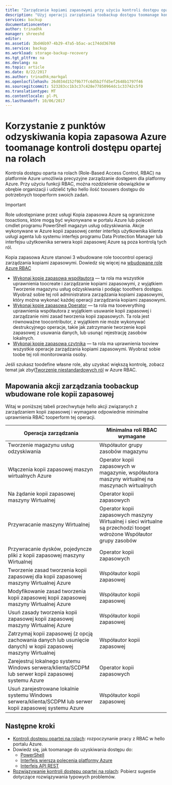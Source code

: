 ```yaml
---
title: "Zarządzanie kopiami zapasowymi przy użyciu kontroli dostępu opartej na rolach na platformie Azure | Dokumentacja firmy Microsoft"
description: "Użyj operacji zarządzania toobackup dostępu toomanage kontroli dostępu opartej na rolach w magazynie usług odzyskiwania."
services: backup
documentationcenter: 
author: trinadhk
manager: shreeshd
editor: 
ms.assetid: 3bd46b97-4b29-47a5-b5ac-ac174dd36760
ms.service: backup
ms.workload: storage-backup-recovery
ms.tgt_pltfrm: na
ms.devlang: na
ms.topic: article
ms.date: 8/22/2017
ms.author: trinadhk;markgal
ms.openlocfilehash: 26d034d152f9b77fc6d5b2ffd5ef2648b1797f46
ms.sourcegitcommit: 523283cc1b3c37c428e77850964dc1c33742c5f0
ms.translationtype: MT
ms.contentlocale: pl-PL
ms.lasthandoff: 10/06/2017
---
```

# <a name="use-role-based-access-control-toomanage-azure-backup-recovery-points"></a>Korzystanie z punktów odzyskiwania kopia zapasowa Azure toomanage kontroli dostępu opartej na rolach
Kontrola dostępu oparta na rolach (Role-Based Access Control, RBAC) na platformie Azure umożliwia precyzyjne zarządzanie dostępem dla platformy Azure. Przy użyciu funkcji RBAC, można rozdzielenie obowiązków w obrębie organizacji i udzielić tylko hello ilość toousers dostępu do potrzebnych tooperform swoich zadań.

> [!IMPORTANT]
> Role udostępniane przez usługi Kopia zapasowa Azure są ograniczone tooactions, które mogą być wykonywane w portalu Azure lub poleceń cmdlet programu PowerShell magazyn usług odzyskiwania. Akcje wykonywane w Azure kopii zapasowej center interfejs użytkownika klienta usługi agenta lub systemu interfejs programu Data Protection Manager lub interfejsu użytkownika serwera kopii zapasowej Azure są poza kontrolą tych ról.

Kopia zapasowa Azure stanowi 3 wbudowane role toocontrol operacji zarządzania kopiami zapasowymi. Dowiedz się więcej na [wbudowane role Azure RBAC](../active-directory/role-based-access-built-in-roles.md)

* [Wykonaj kopię zapasową współautora](../active-directory/role-based-access-built-in-roles.md#backup-contributor) — ta rola ma wszystkie uprawnienia toocreate i zarządzanie kopiami zapasowymi, z wyjątkiem Tworzenie magazynu usług odzyskiwania i podając tooothers dostępu. Wyobraź sobie tej roli administratora zarządzania kopiami zapasowymi, który można wykonać każdej operacji zarządzania kopiami zapasowymi.
* [Wykonaj kopię zapasową Operator](../active-directory/role-based-access-built-in-roles.md#backup-operator) — ta rola ma tooeverything uprawnienia współautora z wyjątkiem usuwanie kopii zapasowej i zarządzanie nimi zasad tworzenia kopii zapasowych. Ta rola jest równoważne toocontributor, z wyjątkiem nie może wykonywać destrukcyjnego operacje, takie jak zatrzymanie tworzenie kopii zapasowej z usuwania danych, lub usunąć rejestrację zasobów lokalnych.
* [Wykonaj kopię zapasową czytnika](../active-directory/role-based-access-built-in-roles.md#backup-reader) — ta rola ma uprawnienia tooview wszystkie operacje zarządzania kopiami zapasowymi. Wyobraź sobie toobe tej roli monitorowania osoby.

Jeśli szukasz toodefine własne role, aby uzyskać większą kontrolę, zobacz temat jak zbyt[Tworzenie niestandardowych ról](../active-directory/role-based-access-control-custom-roles.md) w Azure RBAC.



## <a name="mapping-backup-built-in-roles-toobackup-management-actions"></a>Mapowania akcji zarządzania toobackup wbudowane role kopii zapasowej
Witaj w poniższej tabeli przechwytuje hello akcji związanych z zarządzaniem kopii zapasowej i wymagane odpowiednie minimalne uprawnienia RBAC tooperform tej operacji.

| Operacja zarządzania | Minimalna roli RBAC wymagane |
| --- | --- |
| Tworzenie magazynu usług odzyskiwania | Współautor grupy zasobów magazynu |
| Włączenia kopii zapasowej maszyn wirtualnych Azure | Operator kopii zapasowych w magazynie, współautora maszyny wirtualnej na maszynach wirtualnych |
| Na żądanie kopii zapasowej maszyny Wirtualnej | Operator kopii zapasowych |
| Przywracanie maszyny Wirtualnej | Operator kopii zapasowych maszyny Wirtualnej i sieci wirtualne są przechodzi tooget wdrożone Współautor grupy zasobów |
| Przywracanie dysków, pojedyncze pliki z kopii zapasowej maszyny Wirtualnej | Operator kopii zapasowych |
| Tworzenie zasad tworzenia kopii zapasowej dla kopii zapasowej maszyny Wirtualnej Azure | Współautor kopii zapasowej |
| Modyfikowanie zasad tworzenia kopii zapasowej kopii zapasowej maszyny Wirtualnej Azure | Współautor kopii zapasowej |
| Usuń zasady tworzenia kopii zapasowej kopii zapasowej maszyny Wirtualnej Azure | Współautor kopii zapasowej |
| Zatrzymaj kopii zapasowej (z opcją zachowania danych lub usunięcie danych) w kopii zapasowej maszyny Wirtualnej | Współautor kopii zapasowej |
| Zarejestruj lokalnego systemu Windows serwera/klienta/SCDPM lub serwer kopii zapasowej systemu Azure | Operator kopii zapasowych |
| Usuń zarejestrowane lokalnie systemu Windows serwera/klienta/SCDPM lub serwer kopii zapasowej systemu Azure | Współautor kopii zapasowej |

## <a name="next-steps"></a>Następne kroki
* [Kontroli dostępu opartej na rolach](../active-directory/role-based-access-control-configure.md): rozpoczynanie pracy z RBAC w hello portalu Azure.
* Dowiedz się, jak toomanage do uzyskiwania dostępu do:
  * [PowerShell](../active-directory/role-based-access-control-manage-access-powershell.md)
  * [Interfejs wiersza polecenia platformy Azure](../active-directory/role-based-access-control-manage-access-azure-cli.md)
  * [Interfejs API REST](../active-directory/role-based-access-control-manage-access-rest.md)
* [Rozwiązywanie kontroli dostępu opartej na rolach](../active-directory/role-based-access-control-troubleshooting.md): Pobierz sugestie dotyczące rozwiązywania typowych problemów.
